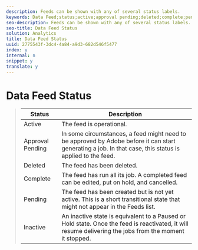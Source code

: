 ```yaml
---
description: Feeds can be shown with any of several status labels.
keywords: Data Feed;status;active;approval pending;deleted;complete;pending;inactive
seo-description: Feeds can be shown with any of several status labels.
seo-title: Data Feed Status
solution: Analytics
title: Data Feed Status
uuid: 2775543f-3dc4-4a84-a9d3-682d546f5477
index: y
internal: n
snippet: y
translate: y
---
```


# Data Feed Status




>|  Status  | Description  |
>|---|---|
>|  Active  | The feed is operational.  |
>|  Approval Pending  | In some circumstances, a feed might need to be approved by Adobe before it can start generating a job. In that case, this status is applied to the feed.  |
>|  Deleted  | The feed has been deleted.  |
>|  Complete  | The feed has run all its job. A completed feed can be edited, put on hold, and cancelled.  |
>|  Pending  | The feed has been created but is not yet active. This is a short transitional state that might not appear in the Feeds list.  |
>|  Inactive  | An inactive state is equivalent to a Paused or Hold state. Once the feed is reactivated, it will resume delivering the jobs from the moment it stopped.  |

